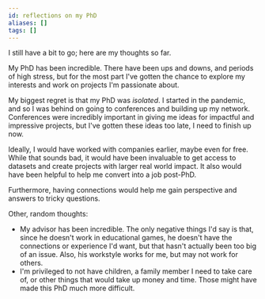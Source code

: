 ```yaml
---
id: reflections on my PhD
aliases: []
tags: []
---
```


I still have a bit to go; here are my thoughts so far.

My PhD has been incredible. There have been ups and downs, and periods of high stress, but for the most part I've gotten the chance to explore my interests and work on projects I'm passionate about.

My biggest regret is that my PhD was *isolated*. I started in the pandemic, and so I was behind on going to conferences and building up my network. Conferences were incredibly important in giving me ideas for impactful and impressive projects, but I've gotten these ideas too late, I need to finish up now.

Ideally, I would have worked with companies earlier, maybe even for free. While that sounds bad, it would have been invaluable to get access to datasets and create projects with larger real world impact. It also would have been helpful to help me convert into a job post-PhD.

Furthermore, having connections would help me gain perspective and answers to tricky questions.

Other, random thoughts:

 - My advisor has been incredible. The only negative things I'd say is that, since he doesn't work in educational games, he doesn't have the connections or experience I'd want, but that hasn't actually been too big of an issue. Also, his workstyle works for me, but may not work for others.
 - I'm privileged to not have children, a family member I need to take care of, or other things that would take up money and time. Those might have made this PhD much more difficult.
